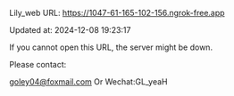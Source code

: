 Lily_web URL: https://1047-61-165-102-156.ngrok-free.app

Updated at: 2024-12-08 19:23:17

If you cannot open this URL, the server might be down.

Please contact: 

goley04@foxmail.com Or Wechat:GL_yeaH